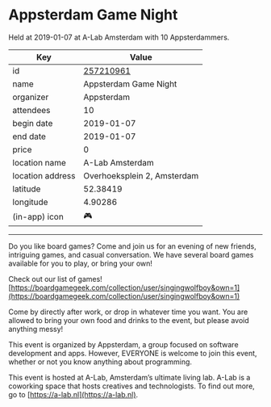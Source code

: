 # Appsterdam Game Night
Held at 2019-01-07 at A-Lab Amsterdam with 10 Appsterdammers.
        
|Key|Value
|---|---|
|id|[257210961](https://www.meetup.com/appsterdam/events/257210961/)|
|name|Appsterdam Game Night|
|organizer|Appsterdam|
|attendees|10|
|begin date|2019-01-07|
|end date|2019-01-07|
|price|0|
|location name|A-Lab Amsterdam|
|location address|Overhoeksplein 2, Amsterdam|
|latitude|52.38419|
|longitude|4.90286|
|(in-app) icon|🎮|

---

Do you like board games? Come and join us for an evening of new friends, intriguing games, and casual conversation. We have several board games available for you to play, or bring your own!

Check out our list of games! [https://boardgamegeek.com/collection/user/singingwolfboy&own=1](https://boardgamegeek.com/collection/user/singingwolfboy&own=1)

Come by directly after work, or drop in whatever time you want. You are allowed to bring your own food and drinks to the event, but please avoid anything messy!

This event is organized by Appsterdam, a group focused on software development and apps. However, EVERYONE is welcome to join this event, whether or not you know anything about programming.

This event is hosted at A-Lab, Amsterdam’s ultimate living lab. A-Lab is a coworking space that hosts creatives and technologists. To find out more, go to [https://a-lab.nl](https://a-lab.nl).


